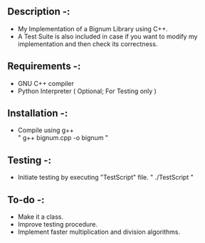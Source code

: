 Description -:
--------------

 - My Implementation of a Bignum Library using C++.  
 - A Test Suite is also included in case if you want to modify my implementation and then check its correctness.

Requirements -:
---------------

 - GNU C++ compiler  
 - Python Interpreter ( Optional; For Testing only )  

Installation -:
---------------

 - Compile using g++  
" g++ bignum.cpp -o bignum "

Testing -:
----------

 - Initiate testing by executing "TestScript" file.
" ./TestScript "

To-do -:
----------

 - Make it a class.
 - Improve testing procedure.
 - Implement faster multiplication and division algorithms.
 